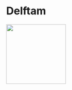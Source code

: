 # Delftam

<div align="left">
 <a href="https://github.com/delftam">
<img height="160em" src="https://github-readme-stats.vercel.app/api?username=delfteam&show_icons=true&theme=radical&include_all_commits=true&count_private=true"/>
 </div>

